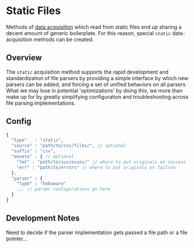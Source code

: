 # Static Files

Methods of [data acquisition](./data-acquisition.md) which
read from static files end up sharing a decent amount of
generic boilerplate.  For this reason, special `static`
data-acquisition methods can be created.


## Overview

The `static` acquisition method supports the rapid development
and standardization of file parsers by providing a simple
interface by which new parsers can be added, and forcing
a set of unified behaviors on all parsers.  What we may lose in
potential 'optimizations' by doing this, we more than make up for
by greatly simplifying configuration and troubleshooting across
file parsing implementations.


## Config

````javascript
{
  "type"   : "static",
  "source" : "path/to/csv/files/", // optional
  "suffix" : "csv",
  "moveto" : { // optional
    "fmt" : "path/to/successes/" // where to put originals on success
    "err" : "path/to/errors" // where to put originals on failure
  },
  "parser" : {
    "type" : "hoboware"
    ... // parser configurations go here
  }
}

````


## Development Notes

Need to decide if the parser implementation
gets passed a file path or a file pointer...
